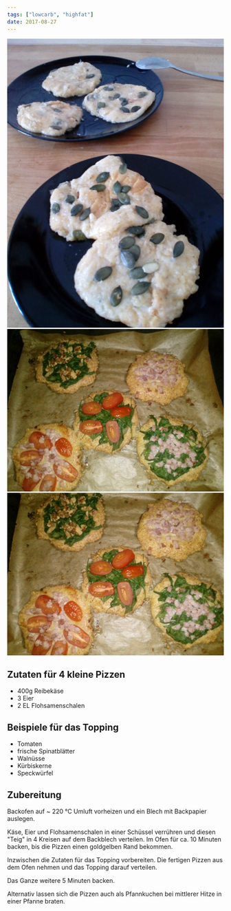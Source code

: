 ```yaml
---
tags: ["lowcarb", "highfat"]
date: 2017-08-27
---
```


![](../img/Kaese-Pizzen-1.jpg)
![](../img/Kaese-Pizzen-2.jpg)
![](../img/Kaese-Pizzen-3.jpg)

## Zutaten für 4 kleine Pizzen
- 400g  Reibekäse
- 3     Eier
- 2 EL  Flohsamenschalen

## Beispiele für das Topping
- Tomaten
- frische Spinatblätter
- Walnüsse
- Kürbiskerne
- Speckwürfel

## Zubereitung
Backofen auf ~ 220 ℃ Umluft vorheizen und ein Blech mit Backpapier auslegen.

Käse, Eier und Flohsamenschalen in einer Schüssel verrühren und diesen "Teig" in 4 Kreisen auf dem Backblech verteilen. Im Ofen für ca. 10 Minuten backen, bis die Pizzen einen goldgelben Rand bekommen.

Inzwischen die Zutaten für das Topping vorbereiten. Die fertigen Pizzen aus dem Ofen nehmen und das Topping darauf verteilen.

Das Ganze weitere 5 Minuten backen.

Alternativ lassen sich die Pizzen auch als Pfannkuchen bei mittlerer Hitze in einer Pfanne braten.


